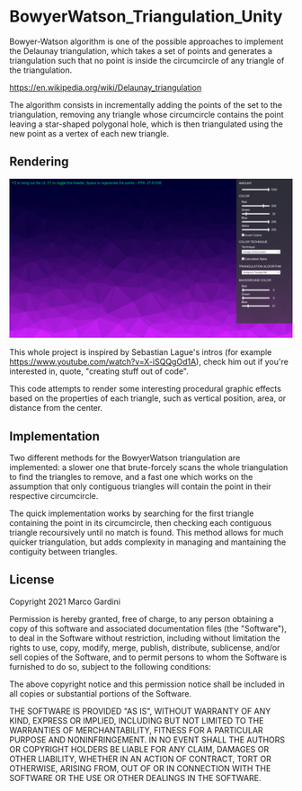 # BowyerWatson_Triangulation_Unity

Bowyer-Watson algorithm is one of the possible approaches to implement the Delaunay triangulation, which takes a set of points and generates a triangulation such that no point is inside the circumcircle of any triangle of the triangulation.

https://en.wikipedia.org/wiki/Delaunay_triangulation

The algorithm consists in incrementally adding the points of the set to the triangulation, removing any triangle whose circumcircle contains the point leaving a star-shaped polygonal hole, which is then triangulated using the new point as a vertex of each new triangle.

## Rendering

![alt text](Assets/triangles.png)

This whole project is inspired by Sebastian Lague's intros (for example https://www.youtube.com/watch?v=X-iSQQgOd1A), check him out if you're interested in, quote, "creating stuff out of code".

This code attempts to render some interesting procedural graphic effects based on the properties of each triangle, such as vertical position, area, or distance from the center.

## Implementation
Two different methods for the BowyerWatson triangulation are implemented: a slower one that brute-forcely scans the whole triangulation to find the triangles to remove, and a fast one which works on the assumption that only contiguous triangles will contain the point in their respective circumcircle.

The quick implementation works by searching for the first triangle containing the point in its circumcircle, then checking each contiguous triangle recoursively until no match is found. This method allows for much quicker triangulation, but adds complexity in managing and mantaining the contiguity between triangles.

## License

Copyright 2021 Marco Gardini

Permission is hereby granted, free of charge, to any person obtaining a copy of this software and associated documentation files (the "Software"), to deal in the Software without restriction, including without limitation the rights to use, copy, modify, merge, publish, distribute, sublicense, and/or sell copies of the Software, and to permit persons to whom the Software is furnished to do so, subject to the following conditions:

The above copyright notice and this permission notice shall be included in all copies or substantial portions of the Software.

THE SOFTWARE IS PROVIDED "AS IS", WITHOUT WARRANTY OF ANY KIND, EXPRESS OR IMPLIED, INCLUDING BUT NOT LIMITED TO THE WARRANTIES OF MERCHANTABILITY, FITNESS FOR A PARTICULAR PURPOSE AND NONINFRINGEMENT. IN NO EVENT SHALL THE AUTHORS OR COPYRIGHT HOLDERS BE LIABLE FOR ANY CLAIM, DAMAGES OR OTHER LIABILITY, WHETHER IN AN ACTION OF CONTRACT, TORT OR OTHERWISE, ARISING FROM, OUT OF OR IN CONNECTION WITH THE SOFTWARE OR THE USE OR OTHER DEALINGS IN THE SOFTWARE.
